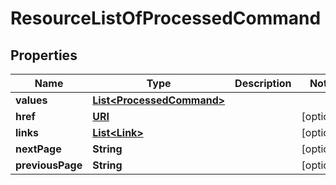 

# ResourceListOfProcessedCommand

## Properties

Name | Type | Description | Notes
------------ | ------------- | ------------- | -------------
**values** | [**List&lt;ProcessedCommand&gt;**](ProcessedCommand.md) |  | 
**href** | [**URI**](URI.md) |  |  [optional]
**links** | [**List&lt;Link&gt;**](Link.md) |  |  [optional]
**nextPage** | **String** |  |  [optional]
**previousPage** | **String** |  |  [optional]



